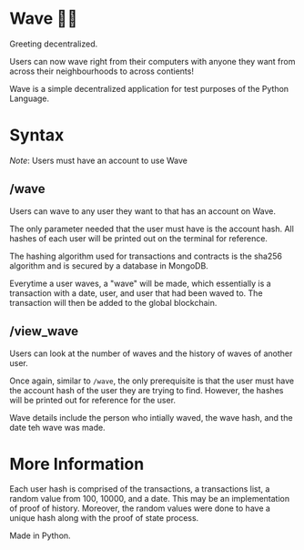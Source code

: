# Wave 👋🏼

Greeting decentralized. 

Users can now wave right from their computers with anyone they want from across their neighbourhoods to across contients! 

Wave is a simple decentralized application for test purposes of the Python Language.

# Syntax

*Note*: Users must have an account to use Wave

## /wave

Users can wave to any user they want to that has an account on Wave.

The only parameter needed that the user must have is the account hash. All hashes of each user will be printed out on the terminal for reference. 

The hashing algorithm used for transactions and contracts is the sha256 algorithm and is secured by a database in MongoDB.

Everytime a user waves, a "wave" will be made, which essentially is a transaction with a date, user, and user that had been waved to. The transaction will then be added to the global blockchain.


## /view_wave

Users can look at the number of waves and the history of waves of another user. 

Once again, similar to `/wave`, the only prerequisite is that the user must have the account hash of the user they are trying to find. However, the hashes will be printed out for reference for the user.

Wave details include the person who intially waved, the wave hash, and the date teh wave was made.


# More Information

Each user hash is comprised of the transactions, a transactions list, a random value from 100, 10000, and a date. This may be an implementation of proof of history. Moreover, the random values were done to have a unique hash along with the proof of state process.

Made in Python.
